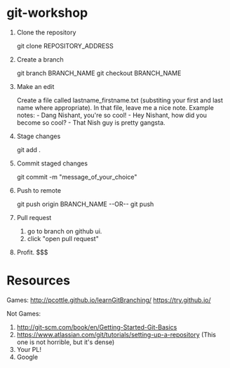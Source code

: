 git-workshop
============
1. Clone the repository

	git clone REPOSITORY_ADDRESS

2. Create a branch

	git branch BRANCH_NAME
	git checkout BRANCH_NAME

3. Make an edit
	
	Create a file called lastname_firstname.txt (substiting your first and last name where appropriate).
	In that file, leave me a nice note. 
	Example notes:
		- Dang Nishant, you're so cool!
		- Hey Nishant, how did you become so cool?
		- That Nish guy is pretty gangsta.

4. Stage changes

	git add .

5. Commit staged changes

	git commit -m "message_of_your_choice"

6. Push to remote

	git push origin BRANCH_NAME
			--OR--
	git push

7. Pull request

	1. go to branch on github ui.
	2. click "open pull request"

8. Profit. $$$


Resources
============

Games:
http://pcottle.github.io/learnGitBranching/
https://try.github.io/

Not Games:
1. http://git-scm.com/book/en/Getting-Started-Git-Basics
2. https://www.atlassian.com/git/tutorials/setting-up-a-repository (This one is not horrible, but it's dense)
3. Your PL!
4. Google
